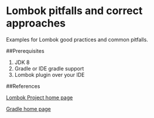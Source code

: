 # Lombok pitfalls and correct approaches
Examples for Lombok good practices and common pitfalls.

##Prerequisites
1. JDK 8
2. Gradle or IDE gradle support 
3. Lombok plugin over your IDE

##References

[Lombok Project home page](https://projectlombok.org/)

[Gradle home page](https://gradle.org/)

